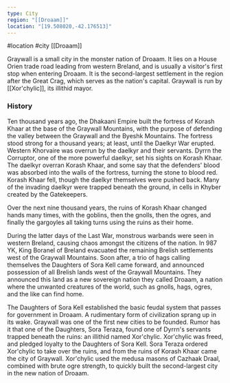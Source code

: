 ```yaml
---
type: City
region: "[[Droaam]]"
location: "[19.508020,-42.176513]"
---
```

 #location #city  [[Droaam]]

Graywall is a small city in the monster nation of Droaam. It lies on a House Orien trade road leading from western Breland, and is usually a visitor's first stop when entering Droaam. It is the second-largest settlement in the region after the Great Crag, which serves as the nation's capital. Graywall is run by [[Xor'chylic]], its illithid mayor.

### History

Ten thousand years ago, the Dhakaani Empire built the fortress of Korash Khaar at the base of the Graywall Mountains, with the purpose of defending the valley between the Graywall and the Byeshk Mountains. The fortress stood strong for a thousand years; at least, until the Daelkyr War erupted. Western Khorvaire was overrun by the daelkyr and their servants. Dyrrn the Corruptor, one of the more powerful daelkyr, set his sights on Korash Khaar. The daelkyr overran Korash Khaar, and some say that the defenders' blood was absorbed into the walls of the fortress, turning the stone to blood red. Korash Khaar fell, though the daelkyr themselves were pushed back. Many of the invading daelkyr were trapped beneath the ground, in cells in Khyber created by the Gatekeepers.

Over the next nine thousand years, the ruins of Korash Khaar changed hands many times, with the goblins, then the gnolls, then the ogres, and finally the gargoyles all taking turns using the ruins as their home.

During the latter days of the Last War, monstrous warbands were seen in western Breland, causing chaos amongst the citizens of the nation. In 987 YK, King Boranel of Breland evacuated the remaining Brelish settlements west of the Graywall Mountains. Soon after, a trio of hags calling themselves the Daughters of Sora Kell came forward, and announced possession of all Brelish lands west of the Graywall Mountains. They announced this land as a new sovereign nation they called Droaam, a nation where the unwanted creatures of the world, such as gnolls, hags, ogres, and the like can find home.

The Daughters of Sora Kell established the basic feudal system that passes for government in Droaam. A rudimentary form of civilization sprang up in its wake. Graywall was one of the first new cities to be founded. Rumor has it that one of the Daughters, Sora Teraza, found one of Dyrrn's servants trapped beneath the ruins: an illithid named Xor'chylic. Xor'chylic was freed, and pledged loyalty to the Daughters of Sora Kell. Sora Teraza ordered Xor'chylic to take over the ruins, and from the ruins of Korash Khaar came the city of Graywall. Xor'chylic used the medusa masons of Cazhaak Draal, combined with brute ogre strength, to quickly built the second-largest city in the new nation of Droaam.
